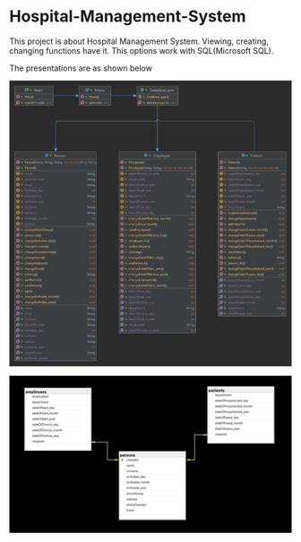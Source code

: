 # Hospital-Management-System

This project is about Hospital Management System.
Viewing, creating, changing functions have it. This options work with SQL(Microsoft SQL).

The presentations are as shown below

![ Alt text](class_uml.png)  [](class_uml.png)

![ Alt text](database_diagram.png)  [](database_diagram.png)
